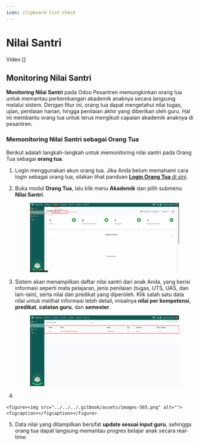 ```yaml
---
icon: clipboard-list-check
---
```


# Nilai Santri

Video \[]

## Monitoring Nilai Santri

**Monitoring Nilai Santri** pada Odoo Pesantren memungkinkan orang tua untuk memantau perkembangan akademik anaknya secara langsung melalui sistem. Dengan fitur ini, orang tua dapat mengetahui nilai tugas, ujian, penilaian harian, hingga penilaian akhir yang diberikan oleh guru. Hal ini membantu orang tua untuk terus mengikuti capaian akademik anaknya di pesantren.

### Memonitoring Nilai Santri sebagai Orang Tua

Berikut adalah langkah-langkah untuk memonitoring nilai santri pada Orang Tua sebagai **orang tua**.

1. Login menggunakan akun orang tua. Jika Anda belum memahami cara login sebagai orang tua, silakan lihat panduan [**Login Orang Tua** di sini](../../../setup-and-konfigurasi/role-and-hak-akses-pengguna/panduan-login/login-orang-tua.md).
2.  Buka modul **Orang Tua**, lalu klik menu **Akademik** dan pilih submenu **Nilai Santri**.

    <figure><img src="../../../.gitbook/assets/images-563.png" alt=""><figcaption></figcaption></figure>


3.  Sistem akan menampilkan daftar nilai santri dari anak Anda, yang berisi informasi seperti mata pelajaran, jenis penilaian (tugas, UTS, UAS, dan lain-lain), serta nilai dan predikat yang diperoleh. Klik salah satu data nilai untuk melihat informasi lebih detail, misalnya **nilai per kompetensi**, **predikat**, **catatan guru**, dan **semester**.

    <figure><img src="../../../.gitbook/assets/images-564.png" alt=""><figcaption></figcaption></figure>


4.

    <figure><img src="../../../.gitbook/assets/images-565.png" alt=""><figcaption></figcaption></figure>


5. Data nilai yang ditampilkan bersifat **update sesuai input guru**, sehingga orang tua dapat langsung memantau progres belajar anak secara real-time.
